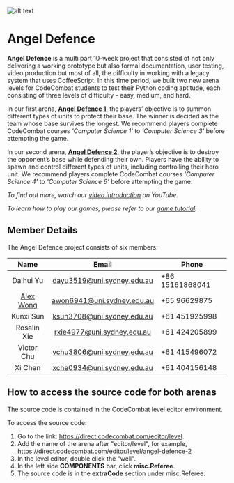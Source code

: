 ![alt text](https://bitbucket.org/awon6941/comp3888_t13a_group3/images/raw/5a621147faacdfe942a9bce4f1d553aeafdb83fe/angel_defence_knight_logo.jpg)

# Angel Defence

**Angel Defence** is a multi part 10-week project that consisted of not only delivering a working prototype but also formal documentation, user testing, video production but most of all, the difficulty in working with a legacy system that uses CoffeeScript. In this time period, we built two new arena levels for CodeCombat students to test their Python coding aptitude, each consisting of three levels of difficulty - easy, medium, and hard.

In our first arena, **[Angel Defence 1](https://codecombat.com/play/ladder/angel-defence-1)**, the players’ objective is to summon different types of units to protect their base. The winner is decided as the team whose base survives the longest. We recommend players complete CodeCombat courses *'Computer Science 1'* to *'Computer Science 3'* before attempting the game.

In our second arena, **[Angel Defence 2](https://codecombat.com/play/ladder/angel-defence-2)**, the player’s objective is to destroy the opponent’s base while defending their own. Players have the ability to spawn and control different types of units, including controlling their hero unit. We recommend players complete CodeCombat courses *'Computer Science 4'* to *'Computer Science 6'* before attempting the game.

*To find out more, watch our [video introduction](https://youtu.be/N307jf3RRCw) on YouTube.*

*To learn how to play our games, please refer to our [game tutorial](https://docs.google.com/document/d/1ZGqeo8FTQc6Fjt2lHEQbbbZR_z5nJzarZnVdeKpZuXI/).*

## Member Details

The Angel Defence project consists of six members:

|    Name     |           Email            | Phone           |
| :---------: | :------------------------: | --------------- |
|  Daihui Yu  | dayu3519@uni.sydney.edu.au | +86 15161868041 |
|  [Alex Wong](https://github.com/alexwong23) | awon6941@uni.sydney.edu.au | +65 96629875    |
|  Kunxi Sun  | ksun3708@uni.sydney.edu.au | +61 451925998   |
| Rosalin Xie | rxie4977@uni.sydney.edu.au | +61 424205899   |
| Victor Chu  | vchu3806@uni.sydney.edu.au | +61 415496072   |
|   Xi Chen   | xche0934@uni.sydney.edu.au | +61 404156148   |

## How to access the source code for both arenas

The source code is contained in the CodeCombat level editor environment.

To access the source code:

1. Go to the link: https://direct.codecombat.com/editor/level.
2. Add the name of the arena after "editor/level", for example, https://direct.codecombat.com/editor/level/angel-defence-2
3. In the level editor, double click the "well".
4. In the left side **COMPONENTS** bar, click **misc.Referee**.
5. The source code is in the **extraCode** section under misc.Referee.
